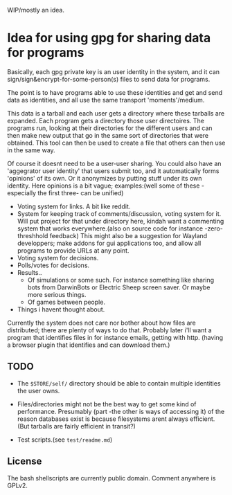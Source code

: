 
WIP/mostly an idea.

# Idea for using gpg for sharing data for programs

Basically, each gpg private key is an user identity in the system, and it can 
sign/sign&encrypt-for-some-person(s) files to send data for programs.

The point is to have programs able to use these identities and get and send data
as identities, and all use the same transport 'moments'/medium.

This data is a tarball and each user gets a directory where these tarballs are
expanded. Each program gets a directory those user directoires. The programs run,
looking at their directories for the different users and can then make new output 
that go in the same sort of directories that were obtained. This tool can then be 
used to create a file that others can then use in the same way.

Of course it doesnt need to be a user-user sharing. You could also have an 
'aggegrator user identity' that users submit too, and it automatically forms
'opinions' of its own. Or it anonymizes by putting stuff under its own identity.
Here opinions is a bit vague; examples:(well some of these -especially the 
first three- can be unified)

* Voting system for links. A bit like reddit.
* System for keeping track of comments/discussion, voting system for it.
  Will put project for that under directory here, kindah want a commenting system
  that works everywhere.(also on source code for instance -zero-threshhold feedback)
  This might also be a suggestion for Wayland developpers; make addons for gui
  applications too, and allow all programs to provide URLs at any point.
* Voting system for decisions.
* Polls/votes for decisions.
* Results..
  + Of simulations or some such. For instance something like sharing bots from
    DarwinBots or Electric Sheep screen saver. Or maybe more serious things.
  + Of games between people.
* Things i havent thought about.

Currently the system does not care nor bother about how files are distributed;
there are plenty of ways to do that. Probably later i'll want a program that
identifies files in for instance emails, getting with http.
(having a browser plugin that identifies and can download them.)

## TODO

* The `$STORE/self/` directory should be able to contain multiple identities
the user owns.

* Files/directories might not be the best way to get some kind of performance.
  Presumably (part -the other is ways of accessing it) of the reason databases
  exist is because filesystems arent always efficient. 
  (But tarballs are fairly efficient in transit?)

* Test scripts.(see `test/readme.md`)

## License
The bash shellscripts are currently public domain. Comment anywhere is GPLv2.
